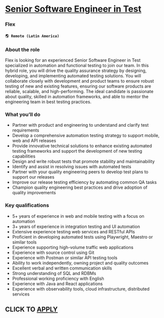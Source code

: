 # [Senior Software Engineer in Test](https://www.remotewlb.com/apply/senior-software-engineer-in-test-133742)  
### Flex  
#### `🌎 Remote (Latin America)`  

### **About the role**

Flex is looking for an experienced Senior Software Engineer in Test specialized in automation and functional testing to join our team. In this hybrid role, you will drive the quality assurance strategy by designing, developing, and implementing automated testing solutions. You will collaborate closely with development and product teams to ensure robust testing of new and existing features, ensuring our software products are reliable, scalable, and high-performing. The ideal candidate is passionate about quality, skilled in automation frameworks, and able to mentor the engineering team in best testing practices.

### **What you’ll do**

  * Partner with product and engineering to understand and clarify test requirements
  * Develop a comprehensive automation testing strategy to support mobile, web and API releases
  * Provide innovative technical solutions to enhance existing automated testing frameworks and support the development of new testing capabilities
  * Design and write robust tests that promote stability and maintainability
  * Identify and assist in resolving issues with automated tests
  * Partner with your quality engineering peers to develop test plans to support our releases
  * Improve our release testing efficiency by automating common QA tasks
  * Champion quality engineering best practices and drive adoption of quality improvements

### **Key qualifications**

  * 5+ years of experience in web and mobile testing with a focus on automation
  * 3+ years of experience in integration testing and UI automation
  * Extensive experience testing web services and RESTful APIs
  * Proficient in developing automated tests using Playwright, Maestro or similar tools
  * Experience supporting high-volume traffic web applications
  * Experience with source control using Git
  * Experience with Postman or similar API testing tools
  * Ability to work independently, owning project and quality outcomes
  * Excellent verbal and written communication skills
  * Strong understanding of SQL and RDBMs
  * Professional working proficiency with English
  * Experience with Java and React applications
  * Experience with observability tools, cloud infrastructure, distributed services

  
## CLICK TO [APPLY](https://www.remotewlb.com/apply/senior-software-engineer-in-test-133742)

